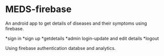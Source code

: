 # MEDS-firebase
An android app to get details of diseases and their symptoms using firebase.

*sign in
*sign up 
*getdetails
*admin login-update and edit details
*logout

Using firebase authentication databse and analytics.

